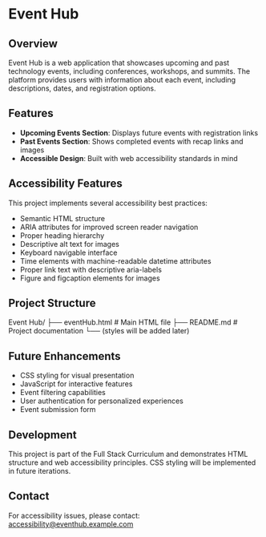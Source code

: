 # Event Hub

## Overview
Event Hub is a web application that showcases upcoming and past technology events, including conferences, workshops, and summits. The platform provides users with information about each event, including descriptions, dates, and registration options.

## Features
- **Upcoming Events Section**: Displays future events with registration links
- **Past Events Section**: Shows completed events with recap links and images
- **Accessible Design**: Built with web accessibility standards in mind

## Accessibility Features
This project implements several accessibility best practices:
- Semantic HTML structure
- ARIA attributes for improved screen reader navigation
- Proper heading hierarchy
- Descriptive alt text for images
- Keyboard navigable interface
- Time elements with machine-readable datetime attributes
- Proper link text with descriptive aria-labels
- Figure and figcaption elements for images

## Project Structure
Event Hub/
├── eventHub.html    # Main HTML file
├── README.md        # Project documentation
└── (styles will be added later)
## Future Enhancements
- CSS styling for visual presentation
- JavaScript for interactive features
- Event filtering capabilities
- User authentication for personalized experiences
- Event submission form

## Development
This project is part of the Full Stack Curriculum and demonstrates HTML structure and web accessibility principles. CSS styling will be implemented in future iterations.

## Contact
For accessibility issues, please contact: accessibility@eventhub.example.com